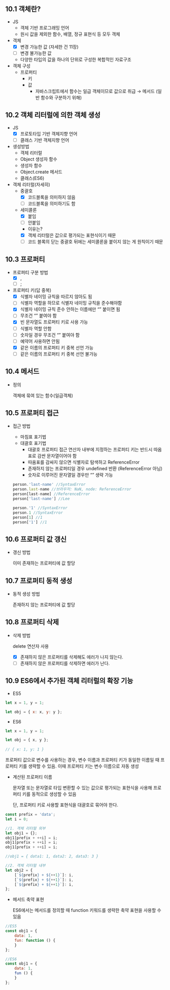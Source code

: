 ## 10.1 객체란?

- JS
    - 객체 기반 프로그래밍 언어
    - 원시 값을 제외한 함수, 배열, 정규 표현식 등 모두 객체
- 객체
    - [x]  변경 가능한 값 (자세한 건 11장)
    - [ ]  변경 불가능한 값
    - 다양한 타입의 값을 하나의 단위로 구성한 복합적인 자료구조
- 객체 구성
    - 프로퍼티
        - 키
        - 값
            - 자바스크립트에서 함수는 일급 객체이므로 값으로 취급 → 메서드 (일반 함수와 구분하기 위해)

## 10.2 객체 리터럴에 의한 객체 생성

- JS
    - [x]  프로토타입 기반 객체지향 언어
    - [ ]  클래스 기반 객체지향 언어
- 생성방법
    - 객체 리터럴
    - Object 생성자 함수
    - 생성자 함수
    - Object.create 메서드
    - 클래스(ES6)
- 객체 리터럴(자세히)
    - 중괄호
        - [x]  코드블록을 의미하지 않음
        - [ ]  코드블록을 의미하기도 함
    - 세미콜론
        - [x]  붙임
        - [ ]  안붙임
        - 이유는?
        - [x]  객체 리터럴은 값으로 평가되는 표현식이기 때문
        - [ ]  코드 블록의 닫는 중괄호 뒤에는 세미콜론을 붙이지 않는 게 원칙이기 때문

## 10.3 프로퍼티

- 프로퍼티 구분 방법
    - [x]  ,
    - [ ]  ;
- 프로퍼티 키(답 중복)
    - [x]  식별자 네이밍 규칙을 따르지 않아도 됨
    - [ ]  식별자 역할을 하므로 식별자 네이밍 규칙을 준수해야함
    - [x]  식별자 네이밍 규칙 준수 안하는 이름에만 “” 붙이면 됨
    - [ ]  무조건 “” 붙여야 함
    - [x]  빈 문자열도 프로퍼티 키로 사용 가능
    - [ ]  식별자 역할 안함
    - [ ]  숫자일 경우 무조건 “” 붙여야 함
    - [ ]  예약어 사용하면 안됨
    - [x]  같은 이름의 프로퍼티 키 중복 선언 가능
    - [ ]  같은 이름의 프로퍼티 키 중복 선언 불가능

## 10.4 메서드

- 정의
    
    객체에 묶여 있는 함수(일급객체)
    

## 10.5 프로퍼티 접근

- 접근 방법
    - 마침표 표기법
    - 대괄호 표기법
        - 대괄호 프로퍼티 접근 연산자 내부에 지정하는 프로퍼티 키는 반드시 따옴표로 감싼 문자열이어야 함
        - 따옴표를 감싸지 않으면 식별자로 탐색하고 ReferenceError
        - 존재하지 않는 프로퍼티일 경우 undefined 반환  (ReferenceError 아님)
        - 숫자로 이루어진 문자열일 경우만 “” 생략 가능
    
    ```jsx
    person.'last-name' //SyntaxError
    person.last-name //브라우저: NaN, node: ReferenceError
    person[last-name] //ReferenceError
    person['last-name'] //Lee
    
    person.'1' //SyntaxError
    person.1 //SyntaxError
    person[1] //1
    person['1'] //1
    ```
    

## 10.6 프로퍼티 값 갱신

- 갱신 방법
    
    이미 존재하는 프로퍼티에 값 할당
    

## 10.7 프로퍼티 동적 생성

- 동적 생성 방법
    
    존재하지 않는 프로퍼티에 값 할당
    

## 10.8 프로퍼티 삭제

- 삭제 방법
    
    delete 연산자 사용
    
    - [x]  존재하지 않은 프로퍼티를 삭제해도 에러가 나지 않는다.
    - [ ]  존재하지 않은 프로퍼티를 삭제하면 에러가 난다.

## 10.9 ES6에서 추가된 객체 리터럴의 확장 기능

- ES5

```jsx
let x = 1, y = 1;

let obj = { x: x, y: y };
```

- ES6

```jsx
let x = 1, y = 1;

let obj = { x, y };
 
// { x: 1, y: 1 }
```

프로퍼티 값으로 변수를 사용하는 경우, 변수 이름과 프로퍼티 키가 동일한 이름일 때 프로퍼티 키를 생략할 수 있음. 이때 프로퍼티 키는 변수 이름으로 자동 생성

 

- 계산된 프로퍼티 이름
    
    문자열 또는 문자열로 타입 변환할 수 있는 값으로 평가되는 표현식을 사용해 프로퍼티 키를 동적으로 생성할 수 있음
    
    단, 프로퍼티 키로 사용할 표현식을 대괄호로 묶어야 한다.
    

```jsx
const prefix = 'data';
let i = 0;

//1. 객체 리터럴 외부
let obj1 = {};
obj1[prefix + ++i] = i;
obj1[prefix + ++i] = i;
obj1[prefix + ++i] = i;

//obj1 = { data1: 1, data2: 2, data3: 3 }

//2. 객체 리터럴 내부
let obj2 = {
	[`${prefix} + ${++1}`]: i,
	[`${prefix} + ${++1}`]: i,
	[`${prefix} + ${++1}`]: i,
};
```

- 메서드 축약 표현
    
    ES6에서는 메서드를 정의할 때 function 키워드를 생략한 축약 표현을 사용할 수 있음
    

```jsx
//ES5
const obj1 = {
	data: 1,
	fun: function () {
	}
};

//ES6
const obj1 = {
	data: 1,
	fun () {
	}
};
```
